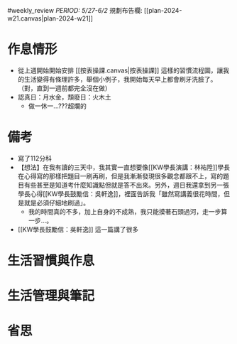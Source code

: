 #weekly_review 
*PERIOD: 5/27-6/2*
規劃布告欄: [[plan-2024-w21.canvas|plan-2024-w21]]
# 作息情形
- 從上週開始開始安排 [[按表操課.canvas|按表操課]] 這樣的習慣流程圖，讓我的生活變得有條理許多，舉個小例子，我開始每天早上都會刷牙洗臉了。（對，直到一週前都完全沒在做）
- 認真日：月水金，頹廢日：火木土
	- 做一休一...???超爛的
# 備考
- 寫了112分科
- 【想法】在我有讀的三天中，我其實一直想要像[[KW學長演講：林祐陞]]學長在心得寫的那樣把題目一刷再刷，但是我漸漸發現很多觀念都跟不上，寫的題目有些甚至是知道考什麼知識點但就是答不出來。另外，週日我還拿到另一張學長心得[[KW學長鼓勵信：吳軒逸]]，裡面告訴我「雖然寫講義很花時間，但是就是必須仔細地刷過」。
	- 我的時間真的不多，加上自身的不成熟，我只能摸著石頭過河，走一步算一步...。
- [[KW學長鼓勵信：吳軒逸]] 這一篇講了很多
# 生活習慣與作息
# 生活管理與筆記
# 省思